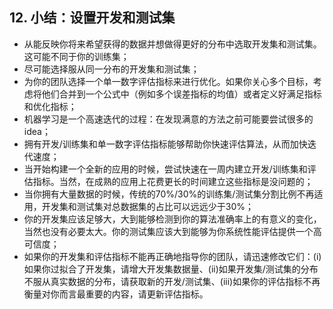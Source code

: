 ## 12. 小结：设置开发和测试集

- 从能反映你将来希望获得的数据并想做得更好的分布中选取开发集和测试集。这可能不同于你的训练集；
- 尽可能选择服从同一分布的开发集和测试集；
- 为你的团队选择一个单一数字评估指标来进行优化。如果你关心多个目标，考虑将他们合并到一个公式中（例如多个误差指标的均值）或者定义好满足指标和优化指标；
- 机器学习是一个高速迭代的过程：在发现满意的方法之前可能要尝试很多的idea；
- 拥有开发/训练集和单一数字评估指标能够帮助你快速评估算法，从而加快迭代速度；
- 当开始构建一个全新的应用的时候，尝试快速在一周内建立开发/训练集和评估指标。当然，在成熟的应用上花费更长的时间建立这些指标是没问题的；
- 当你拥有大量数据的时候，传统的70%/30%的训练集/测试集分割比例不再适用，开发集和测试集对总数据集的占比可以远远少于30%；
- 你的开发集应该足够大，大到能够检测到你的算法准确率上的有意义的变化，当然也没有必要太大。你的测试集应该大到能够为你系统性能评估提供一个高可信度；
- 如果你的开发集和评估指标不能再正确地指导你的团队，请迅速修改它们：(i)如果你过拟合了开发集，请增大开发集数据量、(ii)如果开发集/测试集的分布不服从真实数据的分布，请获取新的开发/测试集、(iii)如果你的评估指标不再衡量对你而言最重要的内容，请更新评估指标。